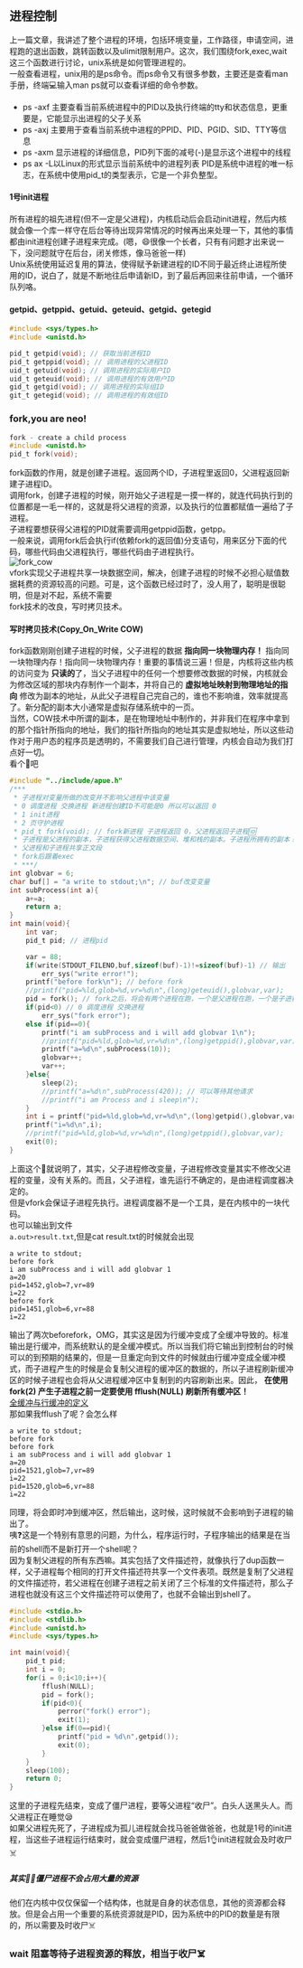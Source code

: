 ## 进程控制
上一篇文章，我讲述了整个进程的环境，包括环境变量，工作路径，申请空间，进程跑的退出函数，跳转函数以及ulimit限制用户。这次，我们围绕fork,exec,wait这三个函数进行讨论，unix系统是如何管理进程的。<br>
一般查看进程，unix用的是ps命令。而ps命令又有很多参数，主要还是查看man手册，终端💻输入man ps就可以查看详细的命令参数。
* ps -axf 主要查看当前系统进程中的PID以及执行终端的tty和状态信息，更重要是，它能显示出进程的父子关系
* ps -axj 主要用于查看当前系统中进程的PPID、PID、PGID、SID、TTY等信息
* ps -axm 显示进程的详细信息，PID列下面的减号(-)是显示这个进程中的线程
* ps ax -L以Linux的形式显示当前系统中的进程列表
PID是系统中进程的唯一标志，在系统中使用pid_t的类型表示，它是一个非负整型。<br>
#### 1号init进程
所有进程的祖先进程(但不一定是父进程)，内核启动后会启动init进程，然后内核就会像一个库一样守在后台等待出现异常情况的时候再出来处理一下，其他的事情都由init进程创建子进程来完成。(嗯，😄很像一个长者，只有有问题才出来说一下，没问题就守在后台，闭关修炼，像马爸爸一样)<br>
Unix系统使用延迟复用的算法，使得赋予新建进程的ID不同于最近终止进程所使用的ID，说白了，就是不断地往后申请新ID，到了最后再回来往前申请，一个循环队列咯。<br>
#### getpid、getppid、getuid、geteuid、getgid、getegid
```c
#include <sys/types.h>
#include <unistd.h>

pid_t getpid(void); // 获取当前进程ID
pid_t getppid(void); // 调用进程的父进程ID
uid_t getuid(void); // 调用进程的实际用户ID
uid_t geteuid(void); // 调用进程的有效用户ID
gid_t getgid(void); // 调用进程的实际组ID
git_t getegid(void); // 调用进程的有效组ID
```
### fork,you are neo!
```c
fork - create a child process
#include <unistd.h>
pid_t fork(void);
```
fork函数的作用，就是创建子进程。返回两个ID，子进程里返回0，父进程返回新建子进程ID。<br>
调用fork，创建子进程的时候，刚开始父子进程是一摸一样的，就连代码执行到的位置都是一毛一样的，这就是将父进程的资源，以及执行的位置都赋值一遍给了子进程。<br>
子进程要想获得父进程的PID就需要调用getppid函数，getpp。<br>
一般来说，调用fork后会执行if(依赖fork的返回值)分支语句，用来区分下面的代码，哪些代码由父进程执行，哪些代码由子进程执行。<br>
![fork_cow](./img/fork.png)<br>
vfork实现父子进程共享一块数据空间，解决，创建子进程的时候不必担心赋值数据耗费的资源较高的问题。可是，这个函数已经过时了，没人用了，聪明是很聪明，但是对不起，系统不需要<br>
fork技术的改良，写时拷贝技术。
#### 写时拷贝技术(Copy_On_Write COW)
fork函数刚刚创建子进程的时候，父子进程的数据 **指向同一块物理内存！** 指向同一块物理内存！指向同一块物理内存！重要的事情说三遍！但是，内核将这些内核的访问变为 **只读的**了，当父子进程中的任何一个想要修改数据的时候，内核就会为修改区域的那块内存制作一个副本，并将自己的 **虚拟地址映射到物理地址的指向** 修改为副本的地址，从此父子进程自己完自己的，谁也不影响谁，效率就提高了。新分配的副本大小通常是虚拟存储系统中的一页。<br>
当然，COW技术中所谓的副本，是在物理地址中制作的，并非我们在程序中拿到的那个指针所指向的地址，我们的指针所指向的地址其实是虚拟地址，所以这些动作对于用户态的程序员是透明的，不需要我们自己进行管理，内核会自动为我们打点好一切。<br>
看个🌰吧
```c
#include "../include/apue.h"
/***
 * 子进程对变量所做的改变并不影响父进程中该变量
 * 0 调度进程 交换进程 新进程创建ID不可能是0 所以可以返回 0
 * 1 init进程
 * 2 页守护进程
 * pid_t fork(void); // fork新进程 子进程返回 0，父进程返回子进程🆔
 * 子进程是父进程的副本，子进程获得父进程数据空间、堆和栈的副本。子进程所拥有的副本！父进程和子进程并不共享这些存储空间部分。
 * 父进程和子进程共享正文段
 * fork后跟着exec
 * ***/
int globvar = 6;
char buf[] = "a write to stdout;\n"; // buf改变变量
int subProcess(int a){
    a+=a;
    return a;
}
int main(void){
    int var;
    pid_t pid; // 进程pid

    var = 88;
    if(write(STDOUT_FILENO,buf,sizeof(buf)-1)!=sizeof(buf)-1) // 输出
        err_sys("write error!");
    printf("before fork\n"); // before fork
    //printf("pid=%ld,glob=%d,vr=%d\n",(long)geteuid(),globvar,var); 
    pid = fork(); // fork之后，将会有两个进程在跑，一个是父进程在跑，一个是子进程在跑 fork之后就是两个程序在跑了！
    if(pid<0) // 0 调度进程 交换进程
        err_sys("fork error");
    else if(pid==0){
        printf("i am subProcess and i will add globvar 1\n");
        //printf("pid=%ld,glob=%d,vr=%d\n",(long)getppid(),globvar,var);
        printf("a=%d\n",subProcess(10));
        globvar++;
        var++;
    }else{
        sleep(2);
        //printf("a=%d\n",subProcess(420)); // 可以等待其他请求
        //printf("i am Process and i sleep\n");
    }
    int i = printf("pid=%ld,glob=%d,vr=%d\n",(long)getpid(),globvar,var); 
    printf("i=%d\n",i);
    //printf("pid=%ld,glob=%d,vr=%d\n",(long)getppid(),globvar,var); 
    exit(0);
}
```
上面这个🌰就说明了，其实，父子进程修改变量，子进程修改变量其实不修改父进程的变量，没有关系的。而且，父子进程，谁先运行不确定的，是由进程调度器决定的。<br>
但是vfork会保证子进程先执行。进程调度器不是一个工具，是在内核中的一块代码。<br>
也可以输出到文件<br>
`a.out>result.txt`,但是cat result.txt的时候就会出现
```
a write to stdout;
before fork
i am subProcess and i will add globvar 1
a=20
pid=1452,glob=7,vr=89
i=22
before fork
pid=1451,glob=6,vr=88
i=22
```
输出了两次beforefork，OMG，其实这是因为行缓冲变成了全缓冲导致的。标准输出是行缓冲，而系统默认的是全缓冲模式。所以当我们将它输出到控制台的时候可以的到预期的结果的，但是一旦重定向到文件的时候就由行缓冲变成全缓冲模式，而子进程产生的时候是会复制父进程的缓冲区的数据的，所以子进程刷新缓冲区的时候子进程也会将从父进程缓冲区中复制到的内容刷新出来。因此， **在使用 fork(2) 产生子进程之前一定要使用 fflush(NULL) 刷新所有缓冲区！**<br>
[全缓冲与行缓冲的定义](https://github.com/Vitomy/RegularNotes/blob/master/unixAdvance/APUE-STDIO.md#%E5%85%A8%E7%BC%93%E5%86%B2)<br>
那如果我fflush了呢？会怎么样<br>
```
a write to stdout;
before fork
before fork
i am subProcess and i will add globvar 1
a=20
pid=1521,glob=7,vr=89
i=22
pid=1520,glob=6,vr=88
i=22
```
同理，将会即时冲到缓冲区，然后输出，这时候，这时候就不会影响到子进程的输出了。<br>
咦❓这是一个特别有意思的问题，为什么，程序运行时，子程序输出的结果是在当前的shell而不是新打开一个shell呢？<br>
因为复制父进程的所有东西嘛。其实包括了文件描述符，就像执行了dup函数一样，父子进程每个相同的打开文件描述符共享一个文件表项。既然是复制了父进程的文件描述符，若父进程在创建子进程之前关闭了三个标准的文件描述符，那么子进程也就没有这三个文件描述符可以使用了，也就不会输出到shell了。<br>
```c
#include <stdio.h>
#include <stdlib.h>
#include <unistd.h>
#include <sys/types.h>

int main(void){
    pid_t pid;
    int i = 0;
    for(i = 0;i<10;i++){
        fflush(NULL);
        pid = fork();
        if(pid<0){
            perror("fork() error");
            exit(1);
        }else if(0==pid){
            printf("pid = %d\n",getpid());
            exit(0);
        }
    }
    sleep(100);
    return 0;
}
```
这里的子进程先结束，变成了僵尸进程，要等父进程“收尸”。白头人送黑头人。而父进程正在睡觉😪<br>
如果父进程先死了，子进程成为孤儿进程就会找马爸爸做爸爸，也就是1号的init进程，当这些子进程运行结束时，就会变成僵尸进程，然后1👌init进程就会及时收尸☠️<br>
##### 其实🧟‍♀️僵尸进程不会占用大量的资源
他们在内核中仅仅保留一个结构体，也就是自身的状态信息，其他的资源都会释放。但是会占用一个重要的系统资源就是PID，因为系统中的PID的数量是有限的，所以需要及时收尸☠️<br>
### wait 阻塞等待子进程资源的释放，相当于收尸☠️
